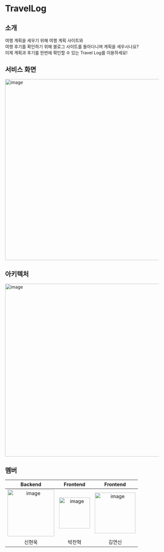# TravelLog

## 소개
여행 계획을 세우기 위해 여행 계획 사이트와 <br>
여행 후기를 확인하기 위해 블로그 사이트를 돌아다니며 계획을 세우시나요?<br>
이제 계획과 후기를 한번에 확인할 수 있는 Travel Log를 이용하세요!
## 서비스 화면
<img width="592" alt="image" src="https://github.com/2023OpenSourceProject/project/assets/99214190/75ed3883-d48f-4df5-902b-c1cab1dcccef">

## 아키텍처
<img width="565" alt="image" src="https://github.com/2023OpenSourceProject/project/assets/99214190/2bd66c99-f28a-422c-b1ad-5e26665392de">

## 멤버
|                   Backend                    |                      Frontend                       |                     Frontend                      |
| :------------------------------------------: | :------------------------------------------------: | :----------------------------------------------: | 
| <img width="153" alt="image" src="https://github.com/2023OpenSourceProject/project/assets/99214190/971b09bb-2581-4068-afb9-fdbf764235bb">| <img width="101" alt="image" src="https://github.com/2023OpenSourceProject/project/assets/99214190/0445db5b-4558-4370-8c0b-b59acd2bcbf7">| <img width="133" alt="image" src="https://github.com/2023OpenSourceProject/project/assets/99214190/07cd8624-f82f-4818-9ca2-cb50d84d9ef0">|
|  신현욱  |  박찬혁  |  김연신  |
